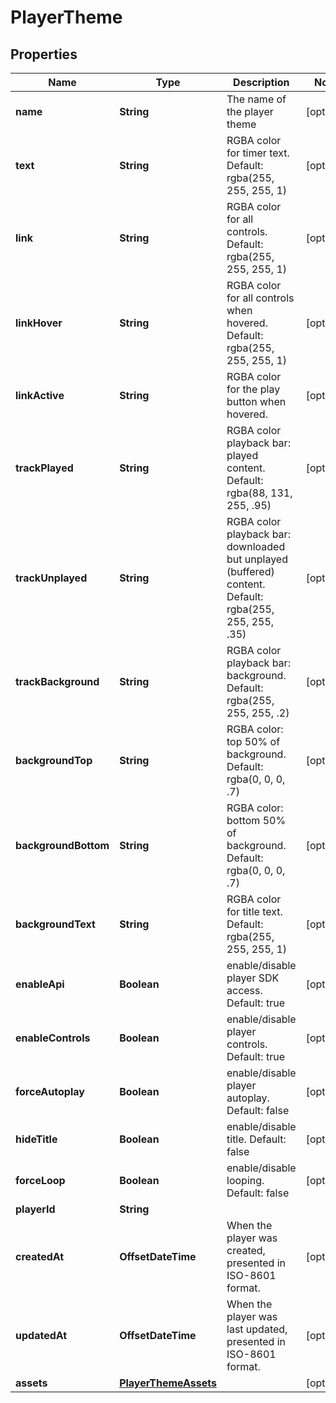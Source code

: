 

# PlayerTheme


## Properties

| Name | Type | Description | Notes |
|------------ | ------------- | ------------- | -------------|
|**name** | **String** | The name of the player theme |  [optional] |
|**text** | **String** | RGBA color for timer text. Default: rgba(255, 255, 255, 1) |  [optional] |
|**link** | **String** | RGBA color for all controls. Default: rgba(255, 255, 255, 1) |  [optional] |
|**linkHover** | **String** | RGBA color for all controls when hovered. Default: rgba(255, 255, 255, 1) |  [optional] |
|**linkActive** | **String** | RGBA color for the play button when hovered. |  [optional] |
|**trackPlayed** | **String** | RGBA color playback bar: played content. Default: rgba(88, 131, 255, .95) |  [optional] |
|**trackUnplayed** | **String** | RGBA color playback bar: downloaded but unplayed (buffered) content. Default: rgba(255, 255, 255, .35) |  [optional] |
|**trackBackground** | **String** | RGBA color playback bar: background. Default: rgba(255, 255, 255, .2) |  [optional] |
|**backgroundTop** | **String** | RGBA color: top 50% of background. Default: rgba(0, 0, 0, .7) |  [optional] |
|**backgroundBottom** | **String** | RGBA color: bottom 50% of background. Default: rgba(0, 0, 0, .7) |  [optional] |
|**backgroundText** | **String** | RGBA color for title text. Default: rgba(255, 255, 255, 1) |  [optional] |
|**enableApi** | **Boolean** | enable/disable player SDK access. Default: true |  [optional] |
|**enableControls** | **Boolean** | enable/disable player controls. Default: true |  [optional] |
|**forceAutoplay** | **Boolean** | enable/disable player autoplay. Default: false |  [optional] |
|**hideTitle** | **Boolean** | enable/disable title. Default: false |  [optional] |
|**forceLoop** | **Boolean** | enable/disable looping. Default: false |  [optional] |
|**playerId** | **String** |  |  |
|**createdAt** | **OffsetDateTime** | When the player was created, presented in ISO-8601 format. |  [optional] |
|**updatedAt** | **OffsetDateTime** | When the player was last updated, presented in ISO-8601 format. |  [optional] |
|**assets** | [**PlayerThemeAssets**](PlayerThemeAssets.md) |  |  [optional] |



